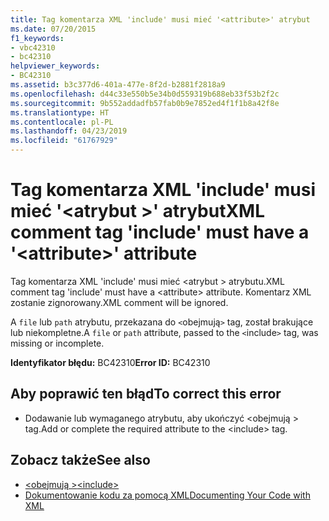 ```yaml
---
title: Tag komentarza XML 'include' musi mieć '<attribute>' atrybut
ms.date: 07/20/2015
f1_keywords:
- vbc42310
- bc42310
helpviewer_keywords:
- BC42310
ms.assetid: b3c377d6-401a-477e-8f2d-b2881f2818a9
ms.openlocfilehash: d44c33e550b5e34b0d559319b688eb33f53b2f2c
ms.sourcegitcommit: 9b552addadfb57fab0b9e7852ed4f1f1b8a42f8e
ms.translationtype: HT
ms.contentlocale: pl-PL
ms.lasthandoff: 04/23/2019
ms.locfileid: "61767929"
---
```

# <a name="xml-comment-tag-include-must-have-a-attribute-attribute"></a><span data-ttu-id="1a501-102">Tag komentarza XML 'include' musi mieć '\<atrybut >' atrybut</span><span class="sxs-lookup"><span data-stu-id="1a501-102">XML comment tag 'include' must have a '\<attribute>' attribute</span></span>
<span data-ttu-id="1a501-103">Tag komentarza XML 'include' musi mieć \<atrybut > atrybutu.</span><span class="sxs-lookup"><span data-stu-id="1a501-103">XML comment tag 'include' must have a \<attribute> attribute.</span></span> <span data-ttu-id="1a501-104">Komentarz XML zostanie zignorowany.</span><span class="sxs-lookup"><span data-stu-id="1a501-104">XML comment will be ignored.</span></span>  
  
 <span data-ttu-id="1a501-105">A `file` lub `path` atrybutu, przekazana do `<`obejmują`>` tag, został brakujące lub niekompletne.</span><span class="sxs-lookup"><span data-stu-id="1a501-105">A `file` or `path` attribute, passed to the `<`include`>` tag, was missing or incomplete.</span></span>  
  
 <span data-ttu-id="1a501-106">**Identyfikator błędu:** BC42310</span><span class="sxs-lookup"><span data-stu-id="1a501-106">**Error ID:** BC42310</span></span>  
  
## <a name="to-correct-this-error"></a><span data-ttu-id="1a501-107">Aby poprawić ten błąd</span><span class="sxs-lookup"><span data-stu-id="1a501-107">To correct this error</span></span>  
  
- <span data-ttu-id="1a501-108">Dodawanie lub wymaganego atrybutu, aby ukończyć \<obejmują > tag.</span><span class="sxs-lookup"><span data-stu-id="1a501-108">Add or complete the required attribute to the \<include> tag.</span></span>  
  
## <a name="see-also"></a><span data-ttu-id="1a501-109">Zobacz także</span><span class="sxs-lookup"><span data-stu-id="1a501-109">See also</span></span>

- [<span data-ttu-id="1a501-110">\<obejmują ></span><span class="sxs-lookup"><span data-stu-id="1a501-110">\<include></span></span>](../../visual-basic/language-reference/xmldoc/include.md)
- [<span data-ttu-id="1a501-111">Dokumentowanie kodu za pomocą XML</span><span class="sxs-lookup"><span data-stu-id="1a501-111">Documenting Your Code with XML</span></span>](../../visual-basic/programming-guide/program-structure/documenting-your-code-with-xml.md)
